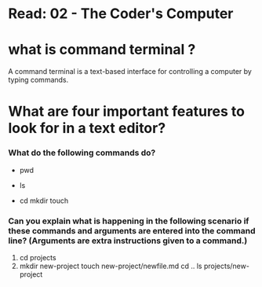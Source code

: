# Read: 02 - The Coder's Computer

# what is command terminal ?

A command terminal is a text-based interface for controlling a computer by typing commands.

# What are four important features to look for in a text editor?

### What do the following commands do?
* pwd
 - ls
+ cd
mkdir
touch

### Can you explain what is happening in the following scenario if these commands and arguments are entered into the command line? (Arguments are extra instructions given to a command.)

1. cd projects
2. mkdir new-project
touch new-project/newfile.md
cd ..
ls projects/new-project

